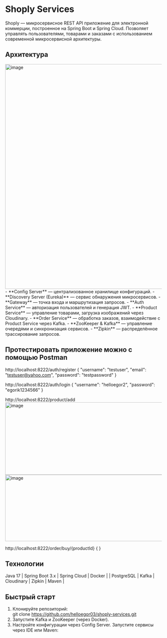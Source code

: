 # Shoply Services

Shoply — микросервисное REST API приложение для электронной коммерции, построенное на Spring Boot и Spring Cloud. Позволяет управлять пользователями, товарами и заказами с использованием современной микросервисной архитектуры.  

## Архитектура
<img width="1280" height="720" alt="image" src="https://github.com/user-attachments/assets/5ead0e7d-8087-498f-8956-062b757d4011" />
- **Config Server** — централизованное хранилище конфигураций.  
- **Discovery Server (Eureka)** — сервис обнаружения микросервисов.  
- **Gateway** — точка входа и маршрутизация запросов.  
- **Auth Service** — авторизация пользователей и генерация JWT.  
- **Product Service** — управление товарами, загрузка изображений через Cloudinary.  
- **Order Service** — обработка заказов, взаимодействие с Product Service через Kafka.  
- **ZooKeeper & Kafka** — управление очередями и синхронизация сервисов.  
- **Zipkin** — распределённое трассирование запросов.

## Протестировать приложение можно с помощью Postman
http://localhost:8222/auth/register
{
    "username": "testuser",
    "email": "testuser@yahoo.com",
    "password": "testpassword"
}

http://localhost:8222/auth/login
{
    "username": "helloegor2",
    "password": "egorik1234566"
}

http://localhost:8222/product/add
<img width="1280" height="232" alt="image" src="https://github.com/user-attachments/assets/6cd1a69b-73dd-4e49-90b5-3a4c54967ee5" />
<img width="1280" height="213" alt="image" src="https://github.com/user-attachments/assets/066fb301-f231-4811-b0aa-90647350cb96" />

http://localhost:8222/order/buy/{productId}
{
}
## Технологии

Java 17 | Spring Boot 3.x | Spring Cloud  | Docker | | PostgreSQL | Kafka | Cloudinary | Zipkin | Maven |  

## Быстрый старт

1. Клонируйте репозиторий:  
git clone https://github.com/helloegor03/shoply-services.git
2. Запустите Kafka и ZooKeeper (через Docker).
3. Настройте конфигурации через Config Server.
Запустите сервисы через IDE или Maven:


